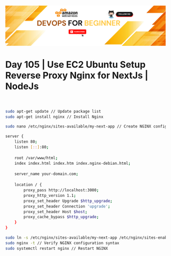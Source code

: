 ![Alt texts](../Images/p1.png)

# Day 105 | Use EC2 Ubuntu Setup Reverse Proxy Nginx for NextJs | NodeJs

```sh


sudo apt-get update // Update package list
sudo apt-get install nginx // Install Nginx
```
```sh
sudo nano /etc/nginx/sites-available/my-next-app // Create NGINX config file
```
```sh
server {
    listen 80;
    listen [::]:80;

    root /var/www/html;
    index index.html index.htm index.nginx-debian.html;

    server_name your-domain.com;

    location / {
        proxy_pass http://localhost:3000;
        proxy_http_version 1.1;
        proxy_set_header Upgrade $http_upgrade;
        proxy_set_header Connection 'upgrade';
        proxy_set_header Host $host;
        proxy_cache_bypass $http_upgrade;
    }
}
```
```sh
sudo ln -s /etc/nginx/sites-available/my-next-app /etc/nginx/sites-enabled // Enable NGINX site
sudo nginx -t // Verify NGINX configuration syntax
sudo systemctl restart nginx // Restart NGINX
```